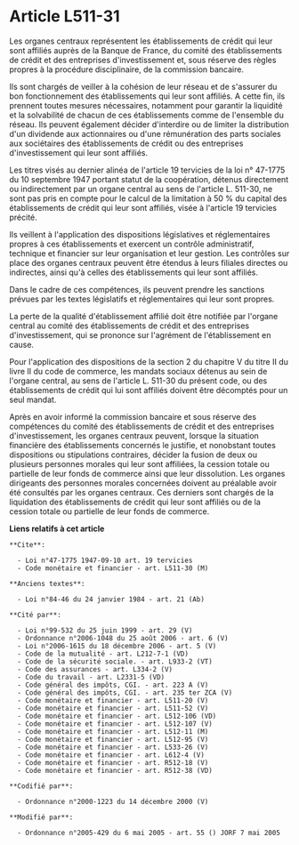 # Article L511-31

Les organes centraux représentent les établissements de crédit qui leur sont affiliés auprès de la Banque de France, du
comité des établissements de crédit et des entreprises d'investissement et, sous réserve des règles propres à la procédure
disciplinaire, de la commission bancaire.

Ils sont chargés de veiller à la cohésion de leur réseau et de s'assurer du bon fonctionnement des établissements qui leur
sont affiliés. A cette fin, ils prennent toutes mesures nécessaires, notamment pour garantir la liquidité et la solvabilité
de chacun de ces établissements comme de l'ensemble du réseau. Ils peuvent également décider d'interdire ou de limiter la
distribution d'un dividende aux actionnaires ou d'une rémunération des parts sociales aux sociétaires des établissements de
crédit ou des entreprises d'investissement qui leur sont affiliés.

Les titres visés au dernier alinéa de l'article 19 tervicies de la loi n° 47-1775 du 10 septembre 1947 portant statut de la
coopération, détenus directement ou indirectement par un organe central au sens de l'article L. 511-30, ne sont pas pris en
compte pour le calcul de la limitation à 50 % du capital des établissements de crédit qui leur sont affiliés, visée à
l'article 19 tervicies précité.

Ils veillent à l'application des dispositions législatives et réglementaires propres à ces établissements et exercent un
contrôle administratif, technique et financier sur leur organisation et leur gestion. Les contrôles sur place des organes
centraux peuvent être étendus à leurs filiales directes ou indirectes, ainsi qu'à celles des établissements qui leur sont
affiliés.

Dans le cadre de ces compétences, ils peuvent prendre les sanctions prévues par les textes législatifs et réglementaires qui
leur sont propres.

La perte de la qualité d'établissement affilié doit être notifiée par l'organe central au comité des établissements de crédit
et des entreprises d'investissement, qui se prononce sur l'agrément de l'établissement en cause.

Pour l'application des dispositions de la section 2 du chapitre V du titre II du livre II du code de commerce, les mandats
sociaux détenus au sein de l'organe central, au sens de l'article L. 511-30 du présent code, ou des établissements de crédit
qui lui sont affiliés doivent être décomptés pour un seul mandat.

Après en avoir informé la commission bancaire et sous réserve des compétences du comité des établissements de crédit et des
entreprises d'investissement, les organes centraux peuvent, lorsque la situation financière des établissements concernés le
justifie, et nonobstant toutes dispositions ou stipulations contraires, décider la fusion de deux ou plusieurs personnes
morales qui leur sont affiliées, la cession totale ou partielle de leur fonds de commerce ainsi que leur dissolution. Les
organes dirigeants des personnes morales concernées doivent au préalable avoir été consultés par les organes centraux. Ces
derniers sont chargés de la liquidation des établissements de crédit qui leur sont affiliés ou de la cession totale ou
partielle de leur fonds de commerce.

**Liens relatifs à cet article**

	**Cite**:

	  - Loi n°47-1775 1947-09-10 art. 19 tervicies
	  - Code monétaire et financier - art. L511-30 (M)

	**Anciens textes**:

	  - Loi n°84-46 du 24 janvier 1984 - art. 21 (Ab)

	**Cité par**:

	  - Loi n°99-532 du 25 juin 1999 - art. 29 (V)
	  - Ordonnance n°2006-1048 du 25 août 2006 - art. 6 (V)
	  - Loi n°2006-1615 du 18 décembre 2006 - art. 5 (V)
	  - Code de la mutualité - art. L212-7-1 (VD)
	  - Code de la sécurité sociale. - art. L933-2 (VT)
	  - Code des assurances - art. L334-2 (V)
	  - Code du travail - art. L2331-5 (VD)
	  - Code général des impôts, CGI. - art. 223 A (V)
	  - Code général des impôts, CGI. - art. 235 ter ZCA (V)
	  - Code monétaire et financier - art. L511-20 (V)
	  - Code monétaire et financier - art. L511-52 (V)
	  - Code monétaire et financier - art. L512-106 (VD)
	  - Code monétaire et financier - art. L512-107 (V)
	  - Code monétaire et financier - art. L512-11 (M)
	  - Code monétaire et financier - art. L512-95 (V)
	  - Code monétaire et financier - art. L533-26 (V)
	  - Code monétaire et financier - art. L612-4 (V)
	  - Code monétaire et financier - art. R512-18 (V)
	  - Code monétaire et financier - art. R512-38 (VD)

	**Codifié par**:

	  - Ordonnance n°2000-1223 du 14 décembre 2000 (V)

	**Modifié par**:

	  - Ordonnance n°2005-429 du 6 mai 2005 - art. 55 () JORF 7 mai 2005
